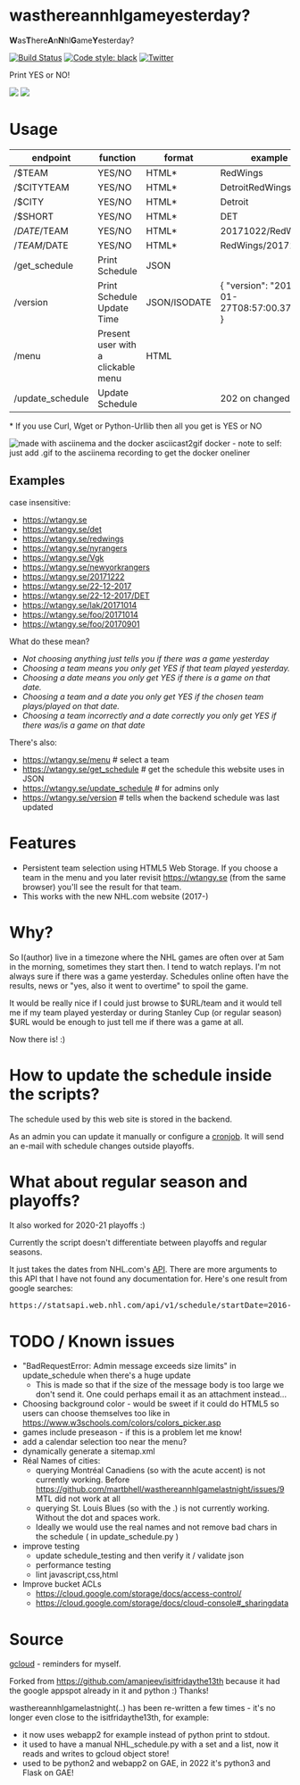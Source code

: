 wasthereannhlgameyesterday?
==========================

**W**as**T**here**A**n**N**hl**G**ame**Y**esterday?

[![Build Status](https://app.travis-ci.com/martbhell/wasthereannhlgamelastnight.svg?branch=master)](https://app.travis-ci.com/martbhell/wasthereannhlgamelastnight)
[![Code style: black](https://img.shields.io/badge/code%20style-black-000000.svg)](https://github.com/ambv/black)
[![Twitter](https://camo.githubusercontent.com/7cf10772eb6ccebe92d678c452a971e6e2778653/687474703a2f2f692e696d6775722e636f6d2f7458536f5468462e706e67)](https://twitter.com/wtangy_app)

Print YES or NO!

<a href="https://wtangy.se"><img src="wtangy_front.png"></a>
<a href="https://wtangy.se/menu"><img src="wtangy_menu.png"></a>

Usage
=====

|endpoint | function | format | example | admin |
|----------|--------|-------|---------------|-------------|
|/$TEAM| YES/NO | HTML* | RedWings | |
|/$CITYTEAM| YES/NO | HTML* |DetroitRedWings | |
|/$CITY| YES/NO |HTML* | Detroit | |
|/$SHORT| YES/NO |HTML* | DET | |
|/$DATE/$TEAM | YES/NO | HTML*| 20171022/RedWings| |
|/$TEAM/$DATE | YES/NO | HTML*| RedWings/20171111| |
|/get_schedule | Print Schedule| JSON | | |
|/version | Print Schedule Update Time| JSON/ISODATE | { "version": "2018-01-27T08:57:00.372800" } | |
|/menu | Present user with a clickable menu | HTML | | |
|/update_schedule | Update Schedule | | 202 on changed | Y |

\*  If you use Curl, Wget or Python-Urllib then all you get is YES or NO

<img src="demo.gif" title="made with asciinema and the docker asciicast2gif docker - note to self: just add .gif to the asciinema recording to get the docker oneliner">

Examples
----------

case insensitive:  

 * https://wtangy.se
 * https://wtangy.se/det
 * https://wtangy.se/redwings
 * https://wtangy.se/nyrangers
 * https://wtangy.se/Vgk
 * https://wtangy.se/newyorkrangers
 * https://wtangy.se/20171222
 * https://wtangy.se/22-12-2017
 * https://wtangy.se/22-12-2017/DET
 * https://wtangy.se/lak/20171014
 * https://wtangy.se/foo/20171014
 * https://wtangy.se/foo/20170901

What do these mean?

 * *Not choosing anything just tells you if there was a game yesterday*
 * *Choosing a team means you only get YES if that team played yesterday.*
 * *Choosing a date means you only get YES if there is a game on _that_ date.*
 * *Choosing a team and a date you only get YES if the chosen team plays/played on that date.*
 * *Choosing a team incorrectly and a date correctly you only get YES if there was/is a game on that date*

There's also:

 * https://wtangy.se/menu # select a team
 * https://wtangy.se/get_schedule # get the schedule this website uses in JSON
 * https://wtangy.se/update_schedule # for admins only
 * https://wtangy.se/version # tells when the backend schedule was last updated

Features
========

 * Persistent team selection using HTML5 Web Storage. If you choose a team in the menu and you later revisit https://wtangy.se (from the same browser) you'll see the result for that team.
 * This works with the new NHL.com website (2017-)

Why?
====

So I(author) live in a timezone where the NHL games are often over at 5am in the morning, sometimes they start then. I tend to watch replays. I'm not always sure if there was a game yesterday. Schedules online often have the results, news or "yes, also it went to overtime" to spoil the game.

It would be really nice if I could just browse to $URL/team and it would tell me if my team played yesterday or during Stanley Cup (or regular season) $URL would be enough to just tell me if there was a game at all.

Now there is! :)

How to update the schedule inside the scripts?
====

The schedule used by this web site is stored in the backend.

As an admin you can update it manually or configure a <a href="gcloud.md">cronjob</a>. It will send an e-mail with schedule changes outside playoffs.

What about regular season and playoffs?
==================================================

It also worked for 2020-21 playoffs :)

Currently the script doesn't differentiate between playoffs and regular seasons.

It just takes the dates from NHL.com's <a href="https://statsapi.web.nhl.com/api/v1/schedule?startDate=2017-10-04&endDate=2017-10-22">API</a>. There are more arguments to this API that I have not found any documentation for. Here's one result from google searches:
<pre>
https://statsapi.web.nhl.com/api/v1/schedule/startDate=2016-01-31&endDate=2016-02-05?expand=schedule.teams,schedule.linescore,schedule.broadcasts,schedule.ticket,schedule.game.content.media.epg&leaderCategories=&site=en_nhl&teamId=&
</pre>

TODO / Known issues
====================

 * "BadRequestError: Admin message exceeds size limits" in update_schedule when there's a huge update
    * This is made so that if the size of the message body is too large we don't send it. One could perhaps email it as an attachment instead...
 * Choosing background color - would be sweet if it could do HTML5 so users can choose themselves too like in https://www.w3schools.com/colors/colors_picker.asp
 * games include preseason - if this is a problem let me know!
 * add a calendar selection too near the menu?
 * dynamically generate a sitemap.xml
 * Réal Names of cities:
   * querying Montréal Canadiens (so with the acute accent) is not currently working. Before https://github.com/martbhell/wasthereannhlgamelastnight/issues/9 MTL did not work at all
   * querying St. Louis Blues (so with the .) is not currently working. Without the dot and spaces work.
   * Ideally we would use the real names and not remove bad chars in the schedule ( in update_schedule.py )
 * improve testing
   * update schedule_testing and then verify it / validate json
   * performance testing
   * lint javascript,css,html
 * Improve bucket ACLs
   * https://cloud.google.com/storage/docs/access-control/
   * https://cloud.google.com/storage/docs/cloud-console#_sharingdata

Source
======

<a href="gcloud.md">gcloud</a> - reminders for myself.

Forked from https://github.com/amanjeev/isitfridaythe13th because it had the google appspot already in it and python :) Thanks!

wasthereannhlgamelastnight(..) has been re-written a few times - it's no longer even close to the isitfridaythe13th, for example:
 - it now uses webapp2 for example instead of python print to stdout.
 - it used to have a manual NHL_schedule.py with a set and a list, now it reads and writes to gcloud object store!
 - used to be python2 and webapp2 on GAE, in 2022 it's python3 and Flask on GAE! 
